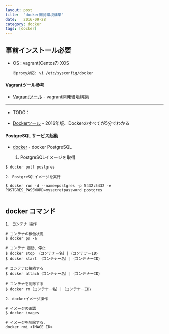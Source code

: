 ```yaml
---
layout: post
title:  "docker開発環境構築"
date:   2016-09-28
category: docker
tags: [docker]
---
```


## 事前インストール必要

- OS : vagrant(Centos7)
       XOS
       
      ※proxy対応: vi /etc/sysconfig/docker


#### Vagrantツール参考

- [Vagrantツール](https://meihaogit.github.io/vagrant/2016/08/31/vagrant-dev.html) - vagrant開発環境構築

---

- TODO：

- [Dockerツール](http://paiza.hatenablog.com/entry/docker_intro) - 2016年版、Dockerのすべてが5分でわかる

#### PostgreSQL サービス起動

- [docker](https://hub.docker.com/_/postgres/) - docker PostgreSQL

    1. PostgreSQLイメージを取得
    
~~~    
$ docker pull postgres   

~~~    
    2. PostgreSQLイメージを実行
    
~~~    
$ docker run -d --name=postgres -p 5432:5432 -e POSTGRES_PASSWORD=mysecretpassword postgres 
    
~~~   

## docker コマンド    

    1. コンテナ 操作
  
~~~ 
# コンテナの稼働状況
$ docker ps -a

# コンテナ 起動、停止
$ docker stop ｛コンテナー名｝|｛コンテナーID｝
$ docker start ｛コンテナー名｝|｛コンテナーID｝ 

# コンテナに接続する
$ docker attach｛コンテナー名｝|｛コンテナーID｝ 

# コンテナを削除する 
$ docker rm｛コンテナー名｝|｛コンテナーID｝ 

~~~    
    2. dockerイメージ操作

~~~    
# イメージの確認
$ docker images

# イメージを削除する．
docker rmi <IMAGE ID>

~~~    
